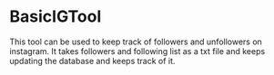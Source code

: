 # BasicIGTool
This tool can be used to keep track of followers and unfollowers on instagram.
It takes followers and following list as a txt file and keeps updating the database and keeps track of it.

